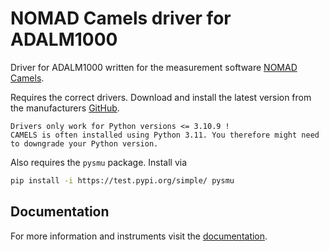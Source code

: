 # NOMAD Camels driver for ADALM1000

Driver for ADALM1000 written for the measurement software [NOMAD Camels](https://fau-lap.github.io/NOMAD-CAMELS/). 

Requires the correct drivers. Download and install the latest version from the manufacturers [GitHub](https://github.com/analogdevicesinc/libsmu/releases).

```{caution}
Drivers only work for Python versions <= 3.10.9 !
CAMELS is often installed using Python 3.11. You therefore might need to downgrade your Python version.
```

Also requires the `pysmu` package. Install via

```bash
pip install -i https://test.pypi.org/simple/ pysmu
```

## Documentation

For more information and instruments visit the [documentation](https://fau-lap.github.io/NOMAD-CAMELS/doc/instruments/instruments.html).